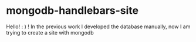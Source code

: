 # mongodb-handlebars-site
Hello! : ) ! In the previous work I developed the database manually, now I am trying to create a site with mongodb
